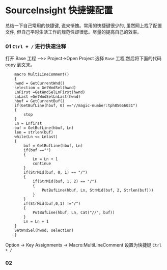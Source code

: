 # SourceInsight 快捷键配置

总结一下自己常用的快捷键, 说来惭愧。常用的快捷键很少的, 虽然网上找了配置文件, 但自己平时生活工作的规范性却很低。尽量的提高自己的效率。

### 01 `Ctrl + /` 进行快速注释
打开 Base 工程 -->> Project->Open Project 选择 `Base` 工程,然后将下面的代码 copy 到文末。

		macro MultiLineComment()  
		{  
	    hwnd = GetCurrentWnd()  
	    selection = GetWndSel(hwnd)  
	    LnFirst =GetWndSelLnFirst(hwnd)    
	    LnLast =GetWndSelLnLast(hwnd)     
	    hbuf = GetCurrentBuf()  
	    if(GetBufLine(hbuf, 0) =="//magic-number:tph85666031")  
	    {  
	        stop  
	    }  
	    Ln = Lnfirst  
	    buf = GetBufLine(hbuf, Ln)  
	    len = strlen(buf)  
	    while(Ln <= Lnlast)   
	    {  
	        buf = GetBufLine(hbuf, Ln) 
	        if(buf =="")  
	        {                  
	            Ln = Ln + 1  
	            continue  
	        }  
	        if(StrMid(buf, 0, 1) == "/")  
	        {  
	            if(StrMid(buf, 1, 2) == "/")  
	            {  
	                PutBufLine(hbuf, Ln, StrMid(buf, 2, Strlen(buf)))  
	            }  
	        }  
	        if(StrMid(buf,0,1) !="/")  
	        { 
	            PutBufLine(hbuf, Ln, Cat("//", buf))  
	        }  
	        Ln = Ln + 1  
	    }  
	    SetWndSel(hwnd, selection)  
		}

Option -> Key Assignments -> Macro:MultiLineComment 设置为快捷键 `Ctrl + /`

### 02 